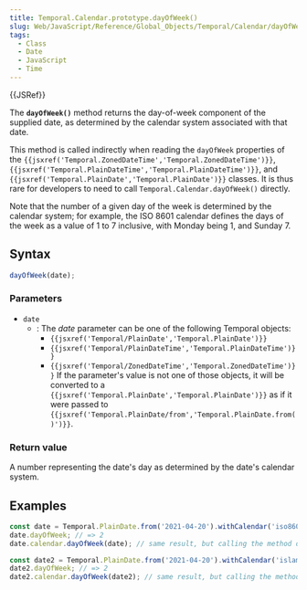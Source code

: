 ```yaml
---
title: Temporal.Calendar.prototype.dayOfWeek()
slug: Web/JavaScript/Reference/Global_Objects/Temporal/Calendar/dayOfWeek
tags:
  - Class
  - Date
  - JavaScript
  - Time
---
```

{{JSRef}}

<p class="summary"><span class="seoSummary">The <strong><code>dayOfWeek()</code></strong> method returns the day-of-week component of the supplied date, as determined by the calendar system associated with that date.</span></p>

This method is called indirectly when reading the `dayOfWeek` properties of the
`{{jsxref('Temporal.ZonedDateTime','Temporal.ZonedDateTime')}}`,
`{{jsxref('Temporal.PlainDateTime','Temporal.PlainDateTime')}}`,
and `{{jsxref('Temporal.PlainDate','Temporal.PlainDate')}}`
classes. It is thus rare for developers to need to call
`Temporal.Calendar.dayOfWeek()` directly.

Note that the number of a given day of the week is determined by the calendar
system; for example, the ISO 8601 calendar defines the days of the week as a
value of 1 to 7 inclusive, with Monday being 1, and Sunday 7.

## Syntax

```js
dayOfWeek(date);
```

### Parameters

- `date`
  - : The _date_ parameter can be one of the following Temporal objects:
    - `{{jsxref('Temporal/PlainDate','Temporal.PlainDate')}}`
    - `{{jsxref('Temporal/PlainDateTime','Temporal.PlainDateTime')}}`
    - `{{jsxref('Temporal/ZonedDateTime','Temporal.ZonedDateTime')}}`
      If the parameter's value is not one of those objects, it will be converted
      to a
      `{{jsxref('Temporal.PlainDate','Temporal.PlainDate')}}`
      as if it were passed to
      `{{jsxref('Temporal.PlainDate/from','Temporal.PlainDate.from()')}}`.

### Return value

A number representing the date's day as determined by the date's calendar
system.

## Examples

```js
const date = Temporal.PlainDate.from('2021-04-20').withCalendar('iso8601');
date.dayOfWeek; // => 2
date.calendar.dayOfWeek(date); // same result, but calling the method directly

const date2 = Temporal.PlainDate.from('2021-04-20').withCalendar('islamic');
date2.dayOfWeek; // => 2
date2.calendar.dayOfWeek(date2); // same result, but calling the method directly
```
